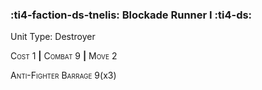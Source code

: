 ### :ti4-faction-ds-tnelis: **Blockade Runner I** :ti4-ds:

Unit Type: Destroyer 

<span style="font-variant:small-caps;">Cost</span> 1 __|__ <span style="font-variant:small-caps;">Combat</span> 9 __|__ <span style="font-variant:small-caps;">Move</span> 2

<span style="font-variant:small-caps;">Anti-Fighter Barrage</span> 9(x3)

